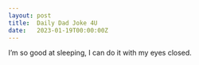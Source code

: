 ```yaml
---
layout: post
title:  Daily Dad Joke 4U
date:   2023-01-19T00:00:00Z
---
```

I’m so good at sleeping, I can do it with my eyes closed.
